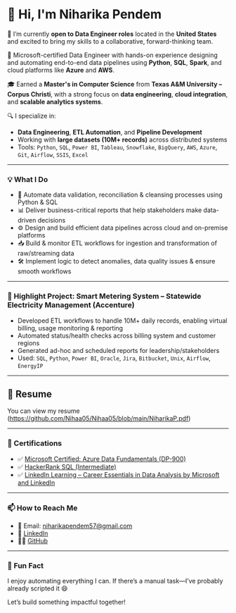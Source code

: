 # 👋 Hi, I'm Niharika Pendem

📌 I’m currently **open to Data Engineer roles** located in the **United States** and excited to bring my skills to a collaborative, forward-thinking team.

🎯 Microsoft-certified Data Engineer with hands-on experience designing and automating end-to-end data pipelines using **Python**, **SQL**, **Spark**, and cloud platforms like **Azure** and **AWS**.

🎓 Earned a **Master's in Computer Science** from **Texas A&M University – Corpus Christi**, with a strong focus on **data engineering**, **cloud integration**, and **scalable analytics systems**.

🔍 I specialize in:
- **Data Engineering**, **ETL Automation**, and **Pipeline Development**
- Working with **large datasets (10M+ records)** across distributed systems
- Tools: `Python`, `SQL`, `Power BI`, `Tableau`, `Snowflake`, `BigQuery`, `AWS`, `Azure`, `Git`, `Airflow`, `SSIS`, `Excel`

---

### 💡 What I Do

- 🔧 Automate data validation, reconciliation & cleansing processes using Python & SQL
- 📊 Deliver business-critical reports that help stakeholders make data-driven decisions
- ⚙️ Design and build efficient data pipelines across cloud and on-premise platforms
- 📥 Build & monitor ETL workflows for ingestion and transformation of raw/streaming data
- 🛠 Implement logic to detect anomalies, data quality issues & ensure smooth workflows

---

### 🌟 Highlight Project: **Smart Metering System – Statewide Electricity Management (Accenture)**

- Developed ETL workflows to handle 10M+ daily records, enabling virtual billing, usage monitoring & reporting
- Automated status/health checks across billing system and customer regions
- Generated ad-hoc and scheduled reports for leadership/stakeholders
- Used: `SQL`, `Python`, `Power BI`, `Oracle`, `Jira`, `Bitbucket`, `Unix`, `Airflow`, `EnergyIP`

---

## 📄 Resume
You can view my resume (https://github.com/Nihaa05/Nihaa05/blob/main/NiharikaP.pdf)

---
### 📜 Certifications

- ✅ [Microsoft Certified: Azure Data Fundamentals (DP-900)](https://learn.microsoft.com/en-us/users/pendemniharika-7965/credentials/125ff39ed473009d?ref=https%3A%2F%2Fwww.linkedin.com%2F)  
- ✅ [HackerRank SQL (Intermediate)](https://www.hackerrank.com/certificates/iframe/ec70a41b5c00)
- ✅ [LinkedIn Learning – Career Essentials in Data Analysis by Microsoft and LinkedIn](https://www.linkedin.com/learning/certificates/5bcd8e377fed2e08de22328b2b3a0818761096d9d577080d5f9c5f8832a470ad?u=75727812)
  
----

### 📫 How to Reach Me

- 📧 Email: niharikapendem57@gmail.com
- 💼 [LinkedIn](https://www.linkedin.com/in/niharika-pendem/)
- 🧑‍💻 [GitHub](https://github.com/Nihaa05)

---

### 🚀 Fun Fact
I enjoy automating everything I can. If there’s a manual task—I’ve probably already scripted it 😄

Let’s build something impactful together!
